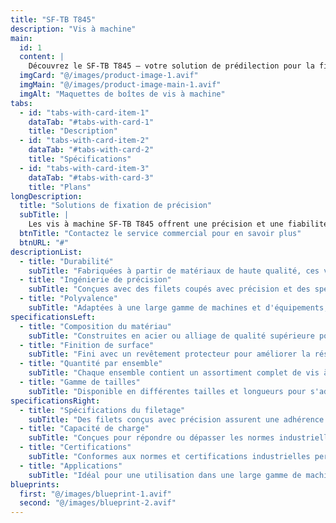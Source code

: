 ```yaml
---
title: "SF-TB T845"
description: "Vis à machine"
main:
  id: 1
  content: |
    Découvrez le SF-TB T845 – votre solution de prédilection pour la fixation de précision dans les machines et équipements. Cet ensemble complet de vis à machine est méticuleusement conçu pour répondre aux exigences strictes des applications industrielles, garantissant une fixation sécurisée et fiable.
  imgCard: "@/images/product-image-1.avif"
  imgMain: "@/images/product-image-main-1.avif"
  imgAlt: "Maquettes de boîtes de vis à machine"
tabs:
  - id: "tabs-with-card-item-1"
    dataTab: "#tabs-with-card-1"
    title: "Description"
  - id: "tabs-with-card-item-2"
    dataTab: "#tabs-with-card-2"
    title: "Spécifications"
  - id: "tabs-with-card-item-3"
    dataTab: "#tabs-with-card-3"
    title: "Plans"
longDescription:
  title: "Solutions de fixation de précision"
  subTitle: |
    Les vis à machine SF-TB T845 offrent une précision et une fiabilité inégalées pour les applications industrielles, garantissant un fonctionnement fluide et une longue durée de vie pour vos machines et équipements.
  btnTitle: "Contactez le service commercial pour en savoir plus"
  btnURL: "#"
descriptionList:
  - title: "Durabilité"
    subTitle: "Fabriquées à partir de matériaux de haute qualité, ces vis à machine sont conçues pour résister aux rigueurs des environnements industriels."
  - title: "Ingénierie de précision"
    subTitle: "Conçues avec des filets coupés avec précision et des spécifications exactes, garantissant un ajustement serré et sécurisé pour chaque application."
  - title: "Polyvalence"
    subTitle: "Adaptées à une large gamme de machines et d'équipements, offrant des solutions de fixation polyvalentes pour divers besoins industriels."
specificationsLeft:
  - title: "Composition du matériau"
    subTitle: "Construites en acier ou alliage de qualité supérieure pour une résistance et une durabilité exceptionnelles."
  - title: "Finition de surface"
    subTitle: "Fini avec un revêtement protecteur pour améliorer la résistance à la corrosion et prolonger la durée de vie."
  - title: "Quantité par ensemble"
    subTitle: "Chaque ensemble contient un assortiment complet de vis à machine pour répondre aux divers besoins industriels."
  - title: "Gamme de tailles"
    subTitle: "Disponible en différentes tailles et longueurs pour s'adapter aux spécifications des machines et équipements."
specificationsRight:
  - title: "Spécifications du filetage"
    subTitle: "Des filets conçus avec précision assurent une adhérence optimale et une fiabilité, même dans les environnements à haute vibration."
  - title: "Capacité de charge"
    subTitle: "Conçues pour répondre ou dépasser les normes industrielles en matière de capacité de charge, garantissant une opération sûre et fiable."
  - title: "Certifications"
    subTitle: "Conformes aux normes et certifications industrielles pertinentes, garantissant qualité et fiabilité."
  - title: "Applications"
    subTitle: "Idéal pour une utilisation dans une large gamme de machines industrielles, équipements et assemblages nécessitant une fixation précise et sécurisée."
blueprints:
  first: "@/images/blueprint-1.avif"
  second: "@/images/blueprint-2.avif"  
---
```

